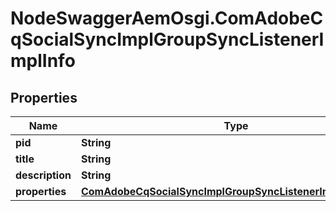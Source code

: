 # NodeSwaggerAemOsgi.ComAdobeCqSocialSyncImplGroupSyncListenerImplInfo

## Properties
Name | Type | Description | Notes
------------ | ------------- | ------------- | -------------
**pid** | **String** |  | [optional] 
**title** | **String** |  | [optional] 
**description** | **String** |  | [optional] 
**properties** | [**ComAdobeCqSocialSyncImplGroupSyncListenerImplProperties**](ComAdobeCqSocialSyncImplGroupSyncListenerImplProperties.md) |  | [optional] 


